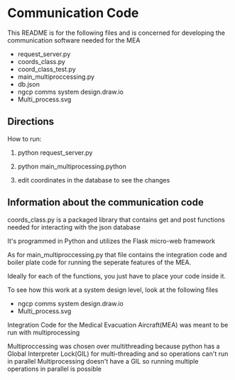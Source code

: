 # Communication Code

This README is for the following files and is concerned for developing the communication software needed for the MEA
- request_server.py
- coords_class.py
- coord_class_test.py
- main_multiproccessing.py
- db.json
- ngcp comms system design.draw.io
- Multi_process.svg

## Directions
How to run:
1. python request_server.py
2. python main_multiprocessing.python

3. edit coordinates in the database to see the changes


## Information about the communication code
coords_class.py is a packaged library that contains get and post functions needed for interacting with the json database

It's programmed in Python and utilizes the Flask micro-web framework

As for main_multiproccessing.py that file contains the integration code and boiler plate code for running the seperate features of the MEA.

Ideally for each of the functions, you just have to place your code inside it.

To see how this work at a system design level, look at the following files
- ngcp comms system design.draw.io
- Multi_process.svg

Integration Code for the Medical Evacuation Aircraft(MEA) was meant to be run with multiprocessing

Multiproccessing was chosen over multithreading because python has a Global Interpreter Lock(GIL) for multi-threading and so operations can't run in parallel
Multiprocessing doesn't have a GIL so running multiple operations in parallel is possible

